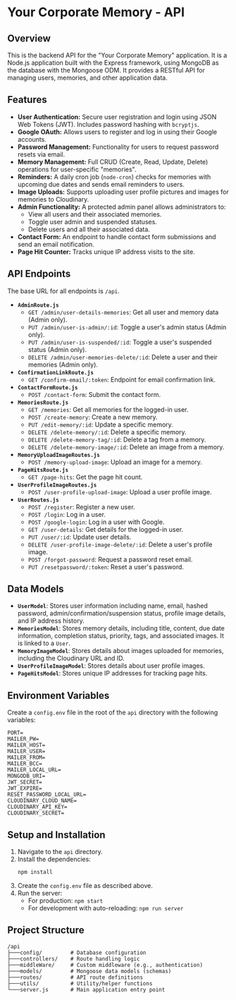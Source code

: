 # Your Corporate Memory - API

## Overview

This is the backend API for the "Your Corporate Memory" application. It is a Node.js application built with the Express framework, using MongoDB as the database with the Mongoose ODM. It provides a RESTful API for managing users, memories, and other application data.

## Features

*   **User Authentication:** Secure user registration and login using JSON Web Tokens (JWT). Includes password hashing with `bcryptjs`.
*   **Google OAuth:** Allows users to register and log in using their Google accounts.
*   **Password Management:** Functionality for users to request password resets via email.
*   **Memory Management:** Full CRUD (Create, Read, Update, Delete) operations for user-specific "memories".
*   **Reminders:** A daily cron job (`node-cron`) checks for memories with upcoming due dates and sends email reminders to users.
*   **Image Uploads:** Supports uploading user profile pictures and images for memories to Cloudinary.
*   **Admin Functionality:** A protected admin panel allows administrators to:
    *   View all users and their associated memories.
    *   Toggle user admin and suspended statuses.
    *   Delete users and all their associated data.
*   **Contact Form:** An endpoint to handle contact form submissions and send an email notification.
*   **Page Hit Counter:** Tracks unique IP address visits to the site.

## API Endpoints

The base URL for all endpoints is `/api`.

*   **`AdminRoute.js`**
    *   `GET /admin/user-details-memories`: Get all user and memory data (Admin only).
    *   `PUT /admin/user-is-admin/:id`: Toggle a user's admin status (Admin only).
    *   `PUT /admin/user-is-suspended/:id`: Toggle a user's suspended status (Admin only).
    *   `DELETE /admin/user-memories-delete/:id`: Delete a user and their memories (Admin only).
*   **`ConfirmationLinkRoute.js`**
    *   `GET /confirm-email/:token`: Endpoint for email confirmation link.
*   **`ContactFormRoute.js`**
    *   `POST /contact-form`: Submit the contact form.
*   **`MemoriesRoute.js`**
    *   `GET /memories`: Get all memories for the logged-in user.
    *   `POST /create-memory`: Create a new memory.
    *   `PUT /edit-memory/:id`: Update a specific memory.
    *   `DELETE /delete-memory/:id`: Delete a specific memory.
    *   `DELETE /delete-memory-tag/:id`: Delete a tag from a memory.
    *   `DELETE /delete-memory-image/:id`: Delete an image from a memory.
*   **`MemoryUploadImageRoutes.js`**
    *   `POST /memory-upload-image`: Upload an image for a memory.
*   **`PageHitsRoute.js`**
    *   `GET /page-hits`: Get the page hit count.
*   **`UserProfileImageRoutes.js`**
    *   `POST /user-profile-upload-image`: Upload a user profile image.
*   **`UserRoutes.js`**
    *   `POST /register`: Register a new user.
    *   `POST /login`: Log in a user.
    *   `POST /google-login`: Log in a user with Google.
    *   `GET /user-details`: Get details for the logged-in user.
    *   `PUT /user/:id`: Update user details.
    *   `DELETE /user-profile-image-delete/:id`: Delete a user's profile image.
    *   `POST /forgot-password`: Request a password reset email.
    *   `PUT /resetpassword/:token`: Reset a user's password.

## Data Models

*   **`UserModel`**: Stores user information including name, email, hashed password, admin/confirmation/suspension status, profile image details, and IP address history.
*   **`MemoriesModel`**: Stores memory details, including title, content, due date information, completion status, priority, tags, and associated images. It is linked to a `User`.
*   **`MemoryImageModel`**: Stores details about images uploaded for memories, including the Cloudinary URL and ID.
*   **`UserProfileImageModel`**: Stores details about user profile images.
*   **`PageHitsModel`**: Stores unique IP addresses for tracking page hits.

## Environment Variables

Create a `config.env` file in the root of the `api` directory with the following variables:

```
PORT=
MAILER_PW=
MAILER_HOST=
MAILER_USER=
MAILER_FROM=
MAILER_BCC=
MAILER_LOCAL_URL=
MONGODB_URI=
JWT_SECRET=
JWT_EXPIRE=
RESET_PASSWORD_LOCAL_URL=
CLOUDINARY_CLOUD_NAME=
CLOUDINARY_API_KEY=
CLOUDINARY_SECRET=
```

## Setup and Installation

1.  Navigate to the `api` directory.
2.  Install the dependencies:
    ```bash
    npm install
    ```
3.  Create the `config.env` file as described above.
4.  Run the server:
    *   For production: `npm start`
    *   For development with auto-reloading: `npm run server`

## Project Structure

```
/api
├───config/         # Database configuration
├───controllers/    # Route handling logic
├───middleWare/     # Custom middleware (e.g., authentication)
├───models/         # Mongoose data models (schemas)
├───routes/         # API route definitions
├───utils/          # Utility/helper functions
└───server.js       # Main application entry point
```